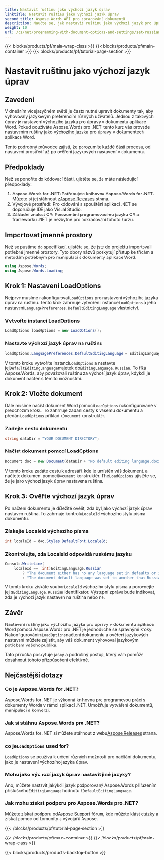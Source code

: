 ```yaml
---
title: Nastavit ruštinu jako výchozí jazyk úprav
linktitle: Nastavit ruštinu jako výchozí jazyk úprav
second_title: Aspose.Words API pro zpracování dokumentů
description: Naučte se, jak nastavit ruštinu jako výchozí jazyk pro úpravy v dokumentech aplikace Word pomocí Aspose.Words for .NET. Postupujte podle našeho podrobného průvodce pro podrobné pokyny.
weight: 10
url: /cs/net/programming-with-document-options-and-settings/set-russian-as-default-editing-language/
---
```


{{< blocks/products/pf/main-wrap-class >}}
{{< blocks/products/pf/main-container >}}
{{< blocks/products/pf/tutorial-page-section >}}

# Nastavit ruštinu jako výchozí jazyk úprav

## Zavedení

V dnešním vícejazyčném světě je často nutné upravit dokumenty tak, aby vyhovovaly jazykovým preferencím různých uživatelů. Jednou z takových úprav je nastavení výchozího jazyka pro úpravy v dokumentu aplikace Word. Pokud používáte Aspose.Words pro .NET, tento kurz vás provede nastavením ruštiny jako výchozího jazyka pro úpravy v dokumentech aplikace Word. 

Tento podrobný průvodce zajistí, že porozumíte každé části procesu, od nastavení prostředí až po ověření jazykových nastavení v dokumentu.

## Předpoklady

Než se ponoříte do kódovací části, ujistěte se, že máte následující předpoklady:

1.  Aspose.Words for .NET: Potřebujete knihovnu Aspose.Words for .NET. Můžete si jej stáhnout z[Aspose Releases](https://releases.aspose.com/words/net/) strana.
2. Vývojové prostředí: Pro kódování a spouštění aplikací .NET se doporučuje IDE jako Visual Studio.
3. Základní znalost C#: Porozumění programovacímu jazyku C# a frameworku .NET je nezbytné pro pokračování tohoto kurzu.

## Importovat jmenné prostory

Než se pustíme do specifikací, ujistěte se, že jste do projektu importovali potřebné jmenné prostory. Tyto obory názvů poskytují přístup ke třídám a metodám potřebným pro manipulaci s dokumenty aplikace Word.

```csharp
using Aspose.Words;
using Aspose.Words.Loading;
```

## Krok 1: Nastavení LoadOptions

 Nejprve musíme nakonfigurovat`LoadOptions` pro nastavení výchozího jazyka úprav na ruštinu. Tento krok zahrnuje vytvoření instance`LoadOptions` a jeho nastavení`LanguagePreferences.DefaultEditingLanguage` vlastnictví.

### Vytvořte instanci LoadOptions

```csharp
LoadOptions loadOptions = new LoadOptions();
```

### Nastavte výchozí jazyk úprav na ruštinu

```csharp
loadOptions.LanguagePreferences.DefaultEditingLanguage = EditingLanguage.Russian;
```

 V tomto kroku vytvoříte instanci`LoadOptions` a nastavte jej`DefaultEditingLanguage`majetek do`EditingLanguage.Russian`. To říká Aspose.Words, aby považovali ruštinu za výchozí jazyk úprav, kdykoli je dokument načten s těmito možnostmi.

## Krok 2: Vložte dokument

 Dále musíme načíst dokument Word pomocí`LoadOptions` nakonfigurované v předchozím kroku. To zahrnuje zadání cesty k vašemu dokumentu a předání`LoadOptions` příklad k`Document` konstruktér.

### Zadejte cestu dokumentu

```csharp
string dataDir = "YOUR DOCUMENT DIRECTORY";
```

### Načíst dokument pomocí LoadOptions

```csharp
Document doc = new Document(dataDir + "No default editing language.docx", loadOptions);
```

 V tomto kroku zadáte cestu k adresáři, kde je umístěn váš dokument, a načtete dokument pomocí`Document` konstruktér. The`LoadOptions` ujistěte se, že je jako výchozí jazyk úprav nastavena ruština.

## Krok 3: Ověřte výchozí jazyk úprav

 Po načtení dokumentu je důležité ověřit, zda byl jako výchozí jazyk úprav nastaven ruština. To zahrnuje kontrolu`LocaleId` výchozího stylu písma dokumentu.

### Získejte LocaleId výchozího písma

```csharp
int localeId = doc.Styles.DefaultFont.LocaleId;
```

### Zkontrolujte, zda LocaleId odpovídá ruskému jazyku

```csharp
Console.WriteLine(
    localeId == (int)EditingLanguage.Russian
        ? "The document either has no any language set in defaults or it was set to Russian originally."
        : "The document default language was set to another than Russian language originally, so it is not overridden.");
```

 V tomto kroku získáte soubor`LocaleId` výchozího stylu písma a porovnejte jej s`EditingLanguage.Russian` identifikátor. Výstupní zpráva bude indikovat, zda je výchozí jazyk nastaven na ruština nebo ne.

## Závěr

 Nastavení ruštiny jako výchozího jazyka pro úpravy v dokumentu aplikace Word pomocí Aspose.Words pro .NET je jednoduché se správnými kroky. Nakonfigurováním`LoadOptions`načtení dokumentu a ověření jazykových nastavení můžete zajistit, aby váš dokument vyhovoval jazykovým potřebám vašeho publika. 

Tato příručka poskytuje jasný a podrobný postup, který vám pomůže dosáhnout tohoto přizpůsobení efektivně.

## Nejčastější dotazy

### Co je Aspose.Words for .NET?

Aspose.Words for .NET je výkonná knihovna pro programovou práci s dokumenty Wordu v rámci aplikací .NET. Umožňuje vytváření dokumentů, manipulaci a konverzi.

### Jak si stáhnu Aspose.Words pro .NET?

 Aspose.Words for .NET si můžete stáhnout z webu[Aspose Releases](https://releases.aspose.com/words/net/) strana.

###  co je`LoadOptions` used for?

`LoadOptions` se používá k určení různých možností pro načítání dokumentu, jako je nastavení výchozího jazyka úprav.

### Mohu jako výchozí jazyk úprav nastavit jiné jazyky?

 Ano, můžete nastavit jakýkoli jazyk podporovaný Aspose.Words přiřazením příslušného`EditingLanguage` hodnotu k`DefaultEditingLanguage`.

### Jak mohu získat podporu pro Aspose.Words pro .NET?

 Můžete získat podporu od[Aspose Support](https://forum.aspose.com/c/words/8) fórum, kde můžete klást otázky a získat pomoc od komunity a vývojářů Aspose.

{{< /blocks/products/pf/tutorial-page-section >}}

{{< /blocks/products/pf/main-container >}}
{{< /blocks/products/pf/main-wrap-class >}}

{{< blocks/products/products-backtop-button >}}
